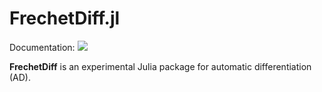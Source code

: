 # FrechetDiff.jl

Documentation:
[![](https://img.shields.io/badge/docs-latest-blue.svg)](https://cafaxo.github.io/FrechetDiff.jl/dev/)

**FrechetDiff** is an experimental Julia package for automatic differentiation (AD).
